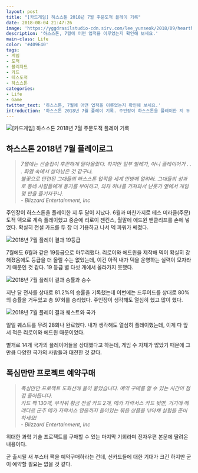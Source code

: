 ```yaml
---
layout: post
title: "[카드게임] 하스스톤 2018년 7월 주문도적 플레이 기록"
date: 2018-08-04 21:47:26
image: 'https://yggdrasilstudio-cdn.sirv.com/lee_yunseok/2018/09/hearth_stone_2018_june_01.webp'
description: '하스스톤, 7월에 어떤 업적을 이루었는지 확인해 보세요.'
main-class: Life
color: '#409E40'
tags:
- 게임
- 도적
- 블리자드
- 카드
- 테스도적
- 하스스톤
categories:
- Life
- Game
twitter_text: '하스스톤, 7월에 어떤 업적을 이루었는지 확인해 보세요.'
introduction: '하스스톤 2018년 7월 플레이 기록. 주인장이 하스스톤을 플레이한 지 두 달이 지났다. 6월과 마찬가지로 테스 미라클(주문) 도적 덱으로 계속 플레이했고 중순에 리로이 젠킨스, 월말에 에드윈 밴클리프를 손에 넣었다. 전설 카드를 두 장 더 기용하니 확실히 덱 파워가 쎄졌다.'
---
```


![﻿[카드게임] 하스스톤 2018년 7월 주문도적 플레이 기록](https://yggdrasilstudio-cdn.sirv.com/lee_yunseok/2018/09/hearth_stone_2018_june_01.webp)

## 하스스톤 2018년 7월 플레이로그

> _7월에는 선술집이 후끈하게 달아올랐다. 하지만 일부 벌레가, 아니 플레이어가 . . . 화염 속에서 살아남은 것 같구나.<br />불꽃으로 단련된 그대들의 하스스톤 업적을 세계 만방에 알려라. 그대들의 성과로 동네 사람들에게 동기를 부여하고, 의자 하나를 가져와서 난롯가 옆에서 게임 몇 판을 즐기자꾸나.<br />- Blizzard Entertainment, Inc_

주인장이 하스스톤을 플레이한 지 두 달이 지났다. 6월과 마찬가지로 테스 미라클(주문) 도적 덱으로 계속 플레이했고 중순에 리로이 젠킨스, 월말에 에드윈 밴클리프를 손에 넣었다. 확실히 전설 카드를 두 장 더 기용하고 나서 덱 파워가 쎄졌다.

![﻿2018년 7월 플레이 결과 19등급](https://yggdrasilstudio-cdn.sirv.com/lee_yunseok/2018/09/hearth_stone_2018_july_01.webp)    

7월에도 6월과 같은 19등급으로 마무리했다. 리로이와 에드윈을 제작해 덱이 확실히 강해졌음에도 등급을 더 올릴 수는 없었는데, 이건 아직 내가 덱을 운영하는 실력이 모자라기 때문인 것 같다. 19 등급 별 다섯 개에서 올라가지 못했다.
    
![2018년 7월 플레이 결과 승률과 승수](https://yggdrasilstudio-cdn.sirv.com/lee_yunseok/2018/09/hearth_stone_2018_july_02.webp)

지난 달 전사를 상대로 81.2%의 승률을 기록했는데 이번에는 드루이드를 상대로 80%의 승률을 거두었고 총 97회를 승리했다. 주인장이 생각해도 열심히 했고 많이 했다.
    
![2018년 7월 플레이 결과 퀘스트와 국가](https://yggdrasilstudio-cdn.sirv.com/lee_yunseok/2018/09/hearth_stone_2018_july_03.webp)
    
일일 퀘스트를 무려 28회나 완료했다. 내가 생각해도 열심히 플레이했는데, 이게 다 앞서 적은 리로이와 에드윈 때문이었다.
        
별개로 14개 국가의 플레이어들을 상대했다고 하는데, 게임 수 자체가 많았기 때문에 그만큼 다양한 국가의 사람들과 대전한 것 같다.
            
## 폭심만만 프로젝트 예약구매
            
> _폭심만만 프로젝트 도화선에 불이 붙었습니다. 예약 구매를 할 수 있는 시간이 점점 줄어듭니다.<br />카드 팩 130개, 무작위 황금 전설 카드 2개, 메카 자락서스 카드 뒷면, 거기에 에레다르 군주 메카 자락서스 영웅까지 들어있는 묶음 상품을 낚아채 실험을 준비하세요!<br />- Blizzard Entertainment, Inc_

위대한 과학 기술 프로젝트를 구매할 수 있는 마지막 기회라며 전자우편 본문에 딸려온 내용이다.
    
곧 출시될 새 부스터 팩을 예약구매하라는 건데, 신카드들에 대한 기대가 크긴 하지만 굳이 예약할 필요는 없을 것 같다.